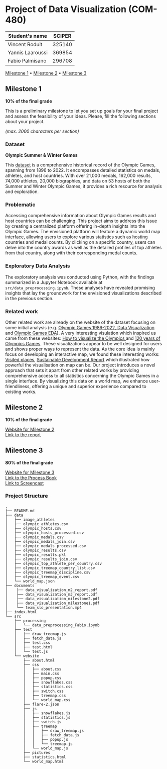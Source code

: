 # Project of Data Visualization (COM-480)

| Student's name | SCIPER |
| -------------- | ------ |
|Vincent Roduit | 325140|
| Yannis Laaroussi| 369854|
| Fabio Palmisano| 296708 |

[Milestone 1](#milestone-1) • [Milestone 2](#milestone-2) • [Milestone 3](#milestone-3)

## Milestone 1


**10% of the final grade**

This is a preliminary milestone to let you set up goals for your final project and assess the feasibility of your ideas.
Please, fill the following sections about your project.

*(max. 2000 characters per section)*

### Dataset

**Olympic Summer & Winter Games**

This [dataset](https://www.kaggle.com/datasets/piterfm/olympic-games-medals-19862018/data) is a comprehensive historical record of the Olympic Games, spanning from 1896 to 2022. It encompasses detailed statistics on medals, athletes, and host countries. With over 21,000 medals, 162,000 results, 74,000 athletes, 20,000 biographies, and data on 53 hosts of both the Summer and Winter Olympic Games, it provides a rich resource for analysis and exploration.

### Problematic

Accessing comprehensive information about Olympic Games results and host countries can be challenging. This project aims to address this issue by creating a centralized platform offering in-depth insights into the Olympic Games. The envisioned platform will feature a dynamic world map interface, allowing users to explore various statistics such as hosting countries and medal counts. By clicking on a specific country, users can delve into the country awards as well as the detailed profiles of top athletes from that country, along with their corresponding medal counts.

### Exploratory Data Analysis

The exploratory analysis was conducted using Python, with the findings summarized in a Jupyter Notebook available at `src/data_preprocessing.ipynb`. These analyses have revealed promising insights that lay the groundwork for the envisioned visualizations described in the previous section.

### Related work

Other related work are already on the website of the dataset focusing on some initial analysis (e.g. [Olympic Games 1986-2022, Data Visualization](https://www.kaggle.com/code/piterfm/olympic-games-1986-2022-data-visualization#How-is-data-look-like?) and [Olympic Games EDA](https://www.kaggle.com/code/kalilurrahman/olympic-games-eda)). A very interesting visulation which inspired us came from these websites: [How to visualize the Olympics ](https://flourish.studio/blog/visualizing-olympics/) and [120 years of Olympics Games](https://towardsdatascience.com/120-years-of-olympic-games-56411bc4bd53). These visualizations appear to be well designed for users and shows proper ways to represent the data. As the core idea is mainly focus on developing an interactive map, we found these interesting works: [Visited places](https://visitedplaces.com/), [Sustainable Development Report](https://dashboards.sdgindex.org/map)
which illustrated how powerful the visualisation on map can be.
Our project introduces a novel approach that sets it apart from other related works by providing comprehensive access to all statistics concerning the Olympic Games in a single interface. By visualizing this data on a world map, we enhance user-friendliness, offering a unique and superior experience compared to existing works.


## Milestone 2

**10% of the final grade**

[Website for Milestone 2](https://com-480-data-visualization.github.io/team_slo) \
[Link to the report](./documents/data_visualization_m2_report.pdf)

## Milestone 3

**80% of the final grade**

[Website for Milestone 3](https://com-480-data-visualization.github.io/team_slo) \
[Link to the Process Book](./documents/data_visualization_m3_report.pdf) \
[Link to Screencast](./documents/team_slo_presentation.mp4)

### Project Structure
```
.
├── README.md
├── data
│   ├── image_athletes
│   ├── olympic_athletes.csv
│   ├── olympic_hosts.csv
│   ├── olympic_hosts_processed.csv
│   ├── olympic_medals.csv
│   ├── olympic_medals_join.csv
│   ├── olympic_medals_processed.csv
│   ├── olympic_results.csv
│   ├── olympic_results.pkl
│   ├── olympic_results_join.csv
│   ├── olympic_top_athlete_per_country.csv
│   ├── olympic_treemap_country_list.csv
│   ├── olympic_treemap_discipline.csv
│   ├── olympic_treemap_event.csv
│   └── world_map.json
├── documents
│    ├── data_visualization_m2_report.pdf
│    ├── data_visualization_m3_report.pdf
│    ├── data_visualization_milestone2.pdf
│    ├── data_visualization_milestone1.pdf
│    └── team_slo_presentation.mp4
├── index.html
└── src
    ├── processing
    │   └── data_preprocessing_Fabio.ipynb
    ├── test
    │   ├── draw_treemap.js
    │   ├── fetch_data.js
    │   ├── test.css
    │   ├── test.html
    │   └── test.js
    └── website
        ├── about.html
        ├── css
        │   ├── about.css
        │   ├── main.css
        │   ├── popup.css
        │   ├── snowflakes.css
        │   ├── statistics.css
        │   ├── switch.css
        │   ├── treemap.css
        │   └── world_map.css
        ├── flare-2.json
        ├── js
        │   ├── snowflakes.js
        │   ├── statistics.js
        │   ├── switch.js
        │   ├── treemap
        │   │   ├── draw_treemap.js
        │   │   ├── fetch_data.js
        │   │   ├── popup.js
        │   │   └── treemap.js
        │   └── world_map.js
        ├── pictures
        ├── statistics.html
        └── world_map.html
```

